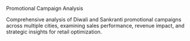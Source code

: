 Promotional Campaign Analysis

Comprehensive analysis of Diwali and Sankranti promotional campaigns 
across multiple cities, examining sales performance, revenue impact, and 
strategic insights for retail optimization.
